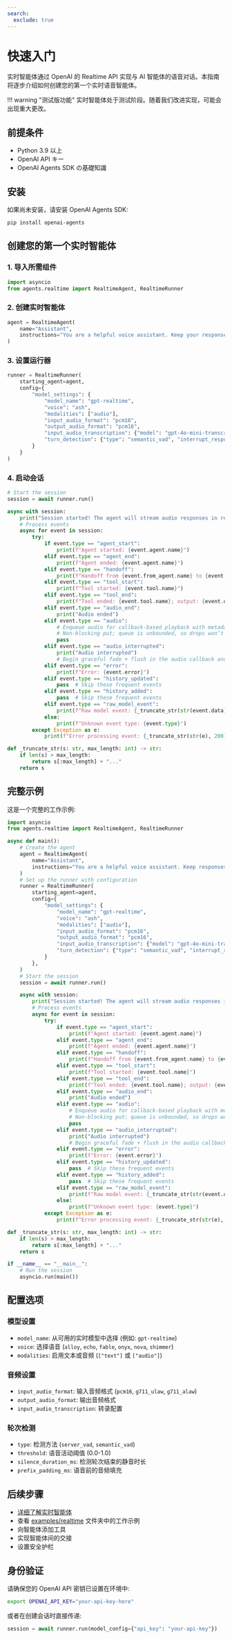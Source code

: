 ```yaml
---
search:
  exclude: true
---
```

# 快速入门

实时智能体通过 OpenAI 的 Realtime API 实现与 AI 智能体的语音对话。本指南将逐步介绍如何创建您的第一个实时语音智能体。

!!! warning "测试版功能"
实时智能体处于测试阶段。随着我们改进实现，可能会出现重大更改。

## 前提条件

-   Python 3.9 以上
-   OpenAI API キー
-   OpenAI Agents SDK の基礎知識

## 安装

如果尚未安装，请安装 OpenAI Agents SDK:

```bash
pip install openai-agents
```

## 创建您的第一个实时智能体

### 1. 导入所需组件

```python
import asyncio
from agents.realtime import RealtimeAgent, RealtimeRunner
```

### 2. 创建实时智能体

```python
agent = RealtimeAgent(
    name="Assistant",
    instructions="You are a helpful voice assistant. Keep your responses conversational and friendly.",
)
```

### 3. 设置运行器

```python
runner = RealtimeRunner(
    starting_agent=agent,
    config={
        "model_settings": {
            "model_name": "gpt-realtime",
            "voice": "ash",
            "modalities": ["audio"],
            "input_audio_format": "pcm16",
            "output_audio_format": "pcm16",
            "input_audio_transcription": {"model": "gpt-4o-mini-transcribe"},
            "turn_detection": {"type": "semantic_vad", "interrupt_response": True},
        }
    }
)
```

### 4. 启动会话

```python
# Start the session
session = await runner.run()

async with session:
    print("Session started! The agent will stream audio responses in real-time.")
    # Process events
    async for event in session:
        try:
            if event.type == "agent_start":
                print(f"Agent started: {event.agent.name}")
            elif event.type == "agent_end":
                print(f"Agent ended: {event.agent.name}")
            elif event.type == "handoff":
                print(f"Handoff from {event.from_agent.name} to {event.to_agent.name}")
            elif event.type == "tool_start":
                print(f"Tool started: {event.tool.name}")
            elif event.type == "tool_end":
                print(f"Tool ended: {event.tool.name}; output: {event.output}")
            elif event.type == "audio_end":
                print("Audio ended")
            elif event.type == "audio":
                # Enqueue audio for callback-based playback with metadata
                # Non-blocking put; queue is unbounded, so drops won’t occur.
                pass
            elif event.type == "audio_interrupted":
                print("Audio interrupted")
                # Begin graceful fade + flush in the audio callback and rebuild jitter buffer.
            elif event.type == "error":
                print(f"Error: {event.error}")
            elif event.type == "history_updated":
                pass  # Skip these frequent events
            elif event.type == "history_added":
                pass  # Skip these frequent events
            elif event.type == "raw_model_event":
                print(f"Raw model event: {_truncate_str(str(event.data), 200)}")
            else:
                print(f"Unknown event type: {event.type}")
        except Exception as e:
            print(f"Error processing event: {_truncate_str(str(e), 200)}")

def _truncate_str(s: str, max_length: int) -> str:
    if len(s) > max_length:
        return s[:max_length] + "..."
    return s
```

## 完整示例

这是一个完整的工作示例:

```python
import asyncio
from agents.realtime import RealtimeAgent, RealtimeRunner

async def main():
    # Create the agent
    agent = RealtimeAgent(
        name="Assistant",
        instructions="You are a helpful voice assistant. Keep responses brief and conversational.",
    )
    # Set up the runner with configuration
    runner = RealtimeRunner(
        starting_agent=agent,
        config={
            "model_settings": {
                "model_name": "gpt-realtime",
                "voice": "ash",
                "modalities": ["audio"],
                "input_audio_format": "pcm16",
                "output_audio_format": "pcm16",
                "input_audio_transcription": {"model": "gpt-4o-mini-transcribe"},
                "turn_detection": {"type": "semantic_vad", "interrupt_response": True},
            }
        },
    )
    # Start the session
    session = await runner.run()

    async with session:
        print("Session started! The agent will stream audio responses in real-time.")
        # Process events
        async for event in session:
            try:
                if event.type == "agent_start":
                    print(f"Agent started: {event.agent.name}")
                elif event.type == "agent_end":
                    print(f"Agent ended: {event.agent.name}")
                elif event.type == "handoff":
                    print(f"Handoff from {event.from_agent.name} to {event.to_agent.name}")
                elif event.type == "tool_start":
                    print(f"Tool started: {event.tool.name}")
                elif event.type == "tool_end":
                    print(f"Tool ended: {event.tool.name}; output: {event.output}")
                elif event.type == "audio_end":
                    print("Audio ended")
                elif event.type == "audio":
                    # Enqueue audio for callback-based playback with metadata
                    # Non-blocking put; queue is unbounded, so drops won’t occur.
                    pass
                elif event.type == "audio_interrupted":
                    print("Audio interrupted")
                    # Begin graceful fade + flush in the audio callback and rebuild jitter buffer.
                elif event.type == "error":
                    print(f"Error: {event.error}")
                elif event.type == "history_updated":
                    pass  # Skip these frequent events
                elif event.type == "history_added":
                    pass  # Skip these frequent events
                elif event.type == "raw_model_event":
                    print(f"Raw model event: {_truncate_str(str(event.data), 200)}")
                else:
                    print(f"Unknown event type: {event.type}")
            except Exception as e:
                print(f"Error processing event: {_truncate_str(str(e), 200)}")

def _truncate_str(s: str, max_length: int) -> str:
    if len(s) > max_length:
        return s[:max_length] + "..."
    return s

if __name__ == "__main__":
    # Run the session
    asyncio.run(main())
```

## 配置选项

### 模型设置

-   `model_name`: 从可用的实时模型中选择 (例如: `gpt-realtime`)
-   `voice`: 选择语音 (`alloy`, `echo`, `fable`, `onyx`, `nova`, `shimmer`)
-   `modalities`: 启用文本或音频 (`["text"]` 或 `["audio"]`)

### 音频设置

-   `input_audio_format`: 输入音频格式 (`pcm16`, `g711_ulaw`, `g711_alaw`)
-   `output_audio_format`: 输出音频格式
-   `input_audio_transcription`: 转录配置

### 轮次检测

-   `type`: 检测方法 (`server_vad`, `semantic_vad`)
-   `threshold`: 语音活动阈值 (0.0-1.0)
-   `silence_duration_ms`: 检测轮次结束的静音时长
-   `prefix_padding_ms`: 语音前的音频填充

## 后续步骤

-   [详细了解实时智能体](guide.md)
-   查看 [examples/realtime](https://github.com/openai/openai-agents-python/tree/main/examples/realtime) 文件夹中的工作示例
-   向智能体添加工具
-   实现智能体间的交接
-   设置安全护栏

## 身份验证

请确保您的 OpenAI API 密钥已设置在环境中:

```bash
export OPENAI_API_KEY="your-api-key-here"
```

或者在创建会话时直接传递:

```python
session = await runner.run(model_config={"api_key": "your-api-key"})
```